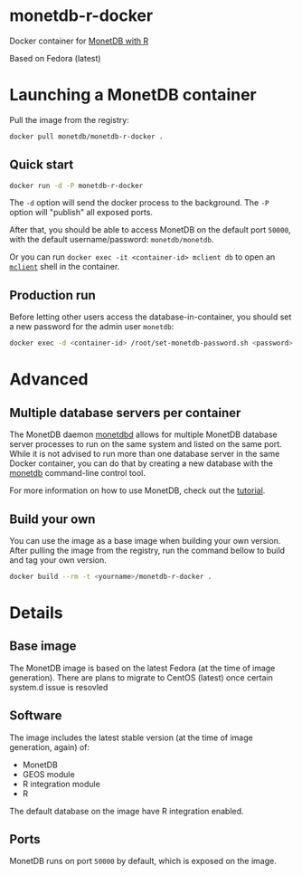 monetdb-r-docker
===========================
Docker container for [MonetDB with R](https://www.monetdb.org/content/embedded-r-monetdb)

Based on Fedora (latest)

# Launching a MonetDB container
Pull the image from the registry:
```bash
docker pull monetdb/monetdb-r-docker .
```

## Quick start
```bash
docker run -d -P monetdb-r-docker
```
The `-d` option will send the docker process to the background. The `-P` option will "publish" all exposed ports.

After that, you should be able to access MonetDB on the default port `50000`, with the default username/password: `monetdb/monetdb`.

Or you can run `docker exec -it <container-id> mclient db` to open an [`mclient`](https://www.monetdb.org/Documentation/mclient-man-page) shell in the container.

## Production run
Before letting other users access the database-in-container, you should set a new password for the admin user `monetdb`:
```bash
docker exec -d <container-id> /root/set-monetdb-password.sh <password>
```

# Advanced
## Multiple database servers per container
The MonetDB daemon [monetdbd](https://www.monetdb.org/Documentation/monetdbd-man-page) allows for multiple MonetDB database server processes to run on the same system and listed on the same port. While it is not advised to run more than one database server in the same Docker container, you can do that by creating a new database with the [monetdb](https://www.monetdb.org/Documentation/monetdb-man-page) command-line control tool.

For more information on how to use MonetDB, check out the [tutorial](https://www.monetdb.org/Documentation/UserGuide/Tutorial).

## Build your own
You can use the image as a base image when building your own version.
After pulling the image from the registry, run the command bellow to build and tag your own version.
```bash
docker build --rm -t <yourname>/monetdb-r-docker .
```

# Details
## Base image
The MonetDB image is based on the latest Fedora (at the time of image generation). There are plans to migrate to CentOS (latest) once certain system.d issue is resovled
## Software
The image includes the latest stable version (at the time of image generation, again) of:
* MonetDB
* GEOS module
* R integration module
* R

The default database on the image have R integration enabled.

## Ports
MonetDB runs on port `50000` by default, which is exposed on the image.
